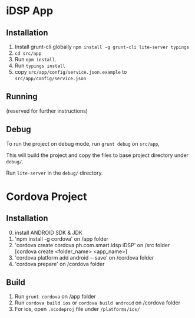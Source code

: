 # iDSP App

## Installation

1. Install grunt-cli globally `npm install -g grunt-cli lite-server typings`
1. `cd src/app`
1. Run `npm install`.
1. Run `typings install`
1. copy `src/app/config/service.json.example` to `src/app/config/service.json`


## Running
(reserved for further instructions)

## Debug
To run the project on debug mode, run `grunt debug` on `src/app`, 

This will build the project and copy the files to base project directory under `debug/`.

Run `lite-server` in the `debug/` directory.


# Cordova Project

## Installation

0. install ANDROID SDK & JDK
1. 'npm install -g cordova' on /app folder
2. 'cordova create cordova ph.com.smart.idsp iDSP' on /src folder [cordova create <folder_name> <domain> <app_name>]
3. 'cordova platform add android --save' on /cordova folder
4. 'cordova prepare' on /cordova folder

## Build

1. Run `grunt cordova` on /app folder
2. Run `cordova build ios` or `cordova build android` on /cordova folder
3. For ios, open `.xcodeproj` file under `/platforms/ios/`
